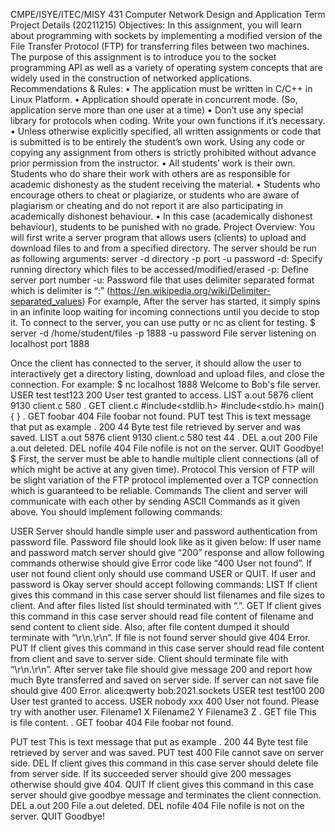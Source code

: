 CMPE/ISYE/ITEC/MISY 431 Computer Network Design and Application Term Project Details (20211215)
Objectives:
In this assignment, you will learn about programming with sockets by implementing a modified version of the File Transfer Protocol (FTP) for transferring files between two machines.
The purpose of this assignment is to introduce you to the socket programming API as well as a variety of operating system concepts that are widely used in the construction of networked applications.
Recommendations & Rules:
• The application must be written in C/C++ in Linux Platform.
• Application should operate in concurrent mode. (So, application serve more than one
user at a time)
• Don’t use any special library for protocols when coding. Write your own functions if
it’s necessary.
• Unless otherwise explicitly specified, all written assignments or code that is submitted
is to be entirely the student’s own work. Using any code or copying any assignment
from others is strictly prohibited without advance prior permission from the instructor.
• All students’ work is their own. Students who do share their work with others are as
responsible for academic dishonesty as the student receiving the material.
• Students who encourage others to cheat or plagiarize, or students who are aware of plagiarism or cheating and do not report it are also participating in academically
dishonest behaviour.
• In this case (academically dishonest behaviour), students to be punished with no
grade.
Project Overview:
You will first write a server program that allows users (clients) to upload and download files to and from a specified directory. The server should be run as following arguments:
server -d directory -p port -u password
-d: Specify running directory which files to be accessed/modified/erased
-p: Define server port number
-u: Password file that uses delimiter separated format which is delimiter is “:” (https://en.wikipedia.org/wiki/Delimiter-separated_values)
For example,
After the server has started, it simply spins in an infinite loop waiting for incoming connections until you decide to stop it.
To connect to the server, you can use putty or nc as client for testing.
     $ server -d /home/student/files -p 1888 -u password File server listening on localhost port 1888
  
 Once the client has connected to the server, it should allow the user to interactively get a directory listing, download and upload files, and close the connection.
For example:
     $ nc localhost 1888
Welcome to Bob's file server.
USER test test123
200 User test granted to access.
LIST
a.out 5876
client 9130
client.c 580
.
GET client.c
#include<stdlib.h>
#include<stdio.h>
main() { }
.
GET foobar
404 File foobar not found.
PUT test
This is text message that put as example
.
200 44 Byte test file retrieved by server and was saved. LIST
a.out 5876
client 9130
client.c 580
test 44
.
DEL a.out
200 File a.out deleted.
DEL nofile
404 File nofile is not on the server.
QUIT
Goodbye!
$
  First, the server must be able to handle multiple client connections (all of which might be active at any given time).
Protocol
This version of FTP will be slight variation of the FTP protocol implemented over a TCP connection which is guaranteed to be reliable.
Commands
The client and server will communicate with each other by sending ASCII Commands as it given above. You should implement following commands:

 USER <Username> <PASS>
Server should handle simple user and password authentication from password file. Password file should look like as it given below:
If user name and password match server should give “200” response and allow following commands otherwise should give Error code like “400 User not found”. If user not found client only should use command USER or QUIT.
If user and password is Okay server should accept following commands:
LIST
If client gives this command in this case server should list filenames and file sizes to client. And after files listed list should terminated with “.”.
GET <filename>
If client gives this command in this case server should read file content of filename and send content to client side. Also, after file content dumped it should terminate with “\r\n.\r\n”. If file is not found server should give 404 Error.
PUT <filename>
If client gives this command in this case server should read file content from client and save to server side. Client should terminate file with “\r\n.\r\n”. After server take file should give message 200 and report how much Byte transferred and saved on server side. If server can not save file should give 400 Error.
   alice:qwerty bob:2021.sockets
       USER test test100
200 User test granted to access.
USER nobody xxx
400 User not found. Please try with another user.
       Filename1 X Filename2 Y Filename3 Z .
       GET file
This is file content. .
GET foobar
404 File foobar not found.
  
PUT test
This is text message that put as example
.
200 44 Byte test file retrieved by server and was saved.
PUT test
400 File cannot save on server side.
DEL <filename>
If client gives this command in this case server should delete file from server side. If its succeeded server should give 200 messages otherwise should give 404.
QUIT
If client gives this command in this case server should give goodbye message and terminates the client connection.
DEL a.out
200 File a.out deleted.
DEL nofile
404 File nofile is not on the server.
   QUIT
Goodbye!
  
